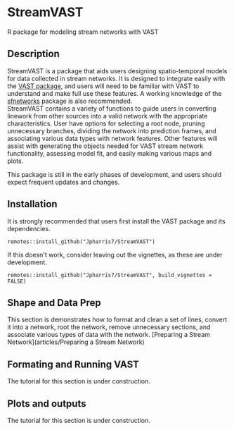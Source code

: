 # StreamVAST
R package for modeling stream networks with VAST

## Description
StreamVAST is a package that aids users designing spatio-temporal models for data collected in stream networks. It is designed to integrate easily with the [VAST package](https://github.com/James-Thorson-NOAA/VAST), and users will need to be familiar with VAST to understand and make full use these features. A working knowledge of the [sfnetworks](https://cran.r-project.org/web/packages/sfnetworks/vignettes/sfn01_structure.html) package is also recommended.  
StreamVAST contains a variety of functions to guide users in converting linework from other sources into a valid network with the appropriate characteristics. User have options for selecting a root node, pruning unnecessary branches, dividing the network into prediction frames, and associating various data types with network features. Other features will assist with generating the objects needed for VAST stream network functionality, assessing model fit, and easily making various maps and plots. 

This package is still in the early phases of development, and users should expect frequent updates and changes.
## Installation
It is strongly recommended that users first install the VAST package and its dependencies. 
```
remotes::install_github("Jpharris7/StreamVAST")
```
If this doesn't work, consider leaving out the vignettes, as these are under development.
```
remotes::install_github("Jpharris7/StreamVAST", build_vignettes = FALSE)
```
## Shape and Data Prep
This section is demonstrates how to format and clean a set of lines, convert it into a network, root the network, remove unnecessary sections, and associate various types of data with the network. [Preparing a Stream Network](articles/Preparing a Stream Network)

## Formating and Running VAST
The tutorial for this section is under construction.

## Plots and outputs
The tutorial for this section is under construction.
